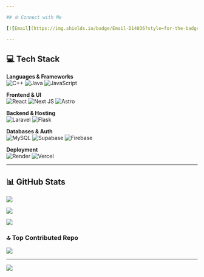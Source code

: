 ```yaml
---

## 🌐 Connect with Me

[![Email](https://img.shields.io/badge/Email-D14836?style=for-the-badge&logo=gmail&logoColor=white)](mailto:yethihahtun1494@gmail.com)

---
```


## 💻 Tech Stack

**Languages & Frameworks**  
![C++](https://img.shields.io/badge/C++-00599C?style=for-the-badge&logo=c%2B%2B&logoColor=white)
![Java](https://img.shields.io/badge/Java-ED8B00?style=for-the-badge&logo=java&logoColor=white)
![JavaScript](https://img.shields.io/badge/JavaScript-F7DF1E?style=for-the-badge&logo=javascript&logoColor=black)

**Frontend & UI**  
![React](https://img.shields.io/badge/React-20232A?style=for-the-badge&logo=react&logoColor=61DAFB)
![Next JS](https://img.shields.io/badge/Next.js-black?style=for-the-badge&logo=next.js&logoColor=white)
![Astro](https://img.shields.io/badge/Astro-2C2052?style=for-the-badge&logo=astro&logoColor=white)

**Backend & Hosting**  
![Laravel](https://img.shields.io/badge/Laravel-FF2D20?style=for-the-badge&logo=laravel&logoColor=white)
![Flask](https://img.shields.io/badge/Flask-000?style=for-the-badge&logo=flask&logoColor=white)

**Databases & Auth**  
![MySQL](https://img.shields.io/badge/MySQL-4479A1?style=for-the-badge&logo=mysql&logoColor=white)
![Supabase](https://img.shields.io/badge/Supabase-3ECF8E?style=for-the-badge&logo=supabase&logoColor=white)
![Firebase](https://img.shields.io/badge/Firebase-FFCA28?style=for-the-badge&logo=firebase&logoColor=black)

**Deployment**  
![Render](https://img.shields.io/badge/Render-46E3B7?style=for-the-badge&logo=render&logoColor=white)
![Vercel](https://img.shields.io/badge/Vercel-000000?style=for-the-badge&logo=vercel&logoColor=white)

---

## 📊 GitHub Stats

![](https://github-readme-stats.vercel.app/api?username=Ye-Thiha84&theme=highcontrast&hide_border=false&include_all_commits=true&count_private=false)

![](https://nirzak-streak-stats.vercel.app/?user=Ye-Thiha84&theme=highcontrast&hide_border=false)

![](https://github-readme-stats.vercel.app/api/top-langs/?username=Ye-Thiha84&theme=highcontrast&hide_border=false&layout=compact)

### 🔝 Top Contributed Repo

![](https://github-contributor-stats.vercel.app/api?username=Ye-Thiha84&limit=5&theme=dark&combine_all_yearly_contributions=true)

---

[![](https://visitcount.itsvg.in/api?id=Ye-Thiha84&icon=0&color=0)](https://visitcount.itsvg.in)

<!-- Proudly created with GPRM ( https://gprm.itsvg.in ) -->
